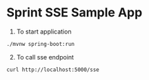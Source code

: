 # Sprint SSE Sample App

1. To start application

```bash
./mvnw spring-boot:run
```

2. To call sse endpoint

```bash
curl http://localhost:5000/sse
```
